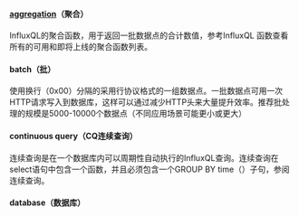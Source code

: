 #### [aggregation](https://docs.influxdata.com/influxdb/v1.4/concepts/glossary/#aggregation)（聚合）

InfluxQL的聚合函数，用于返回一批数据点的合计数值，参考InfluxQL 函数查看所有的可用和即将上线的聚合函数列表。

#### batch（批）

使用换行（0x00）分隔的采用行协议格式的一组数据点。一批数据点可用一次HTTP请求写入到数据库，这样可以通过减少HTTP头来大量提升效率。推荐批处理的规模是5000-10000个数据点（不同应用场景可能更小或更大）

#### continuous query（CQ连续查询）

连续查询是在一个数据库内可以周期性自动执行的InfluxQL查询。连续查询在select语句中包含一个函数，并且必须包含一个GROUP BY time（）子句，参阅连续查询。

#### database（数据库）


